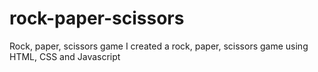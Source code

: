 # rock-paper-scissors
Rock, paper, scissors game
I created a rock, paper, scissors game using HTML, CSS and Javascript
